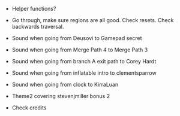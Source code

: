 - Helper functions?
- Go through, make sure regions are all good. Check resets. Check backwards traversal.

- Sound when going from Deusovi to Gamepad secret
- Sound when going from Merge Path 4 to Merge Path 3
- Sound when going from branch A exit path to Corey Hardt
- Sound when going from inflatable intro to clementsparrow
- Sound when going from clock to KirraLuan
- Theme2 covering stevenjmiller bonus 2
- Check credits
